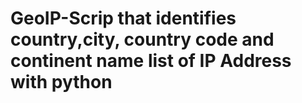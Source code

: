 # GeoIP-Scrip that identifies country,city, country code and continent name list of IP Address with python
